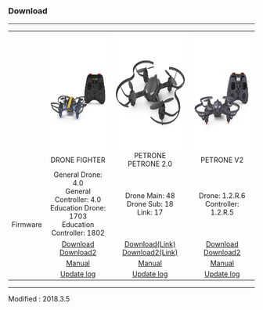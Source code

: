 ### Download

---

<div align="center">
    <table>
        <tr>
            <td><div align="center"></div></td>
            <td>
                <div align="center">
                    <img src="/assets/images/products/drone_fighter_and_controller.jpg" alt="drone_fighter_and_controller" height="240" width="240"><br>
                    DRONE FIGHTER
                </div>
            </td>
            <td>
                <div align="center">
                    <img src="/assets/images/products/petrone.jpg" alt="petrone" height="240" width="240"><br>
                    PETRONE<br>
                    PETRONE 2.0
                </div>
            </td>
            <td>
                <div align="center">
                    <img src="/assets/images/products/petrone_v2_and_controller.jpg" alt="petrone_v2_and_controller" height="240" width="240"><br>
                    PETRONE V2
                </div>
            </td>
        </tr>
        <tr>
            <td rowspan="4">
                <div align="center">Firmware</div>
            </td>
            <td>
                <div align="center">General Drone: 4.0<br>General Controller: 4.0<br>Education Drone: 1703<br>Education Controller: 1802</div>
            </td>
            <td>
                <div align="center">Drone Main: 48<br>Drone Sub: 18<br>Link: 17</div>
            </td>
            <td>
                <div align="center">Drone: 1.2.R.6<br>Controller: 1.2.R.5</div>
            </td>
        </tr>
            <tr>
                <td>
                    <div align="center"><a href="https://drive.google.com/open?id=1FwcLSoccRBye-ArkFEYBAMokUnBTReZr" target="_blank">Download</a></div>
                    <div align="center"><a href="https://s3.ap-northeast-2.amazonaws.com/byrobot/DroneFighter_1802.zip" target="_blank">Download2</a></div>
                </td>
                <td>
                    <div align="center"><a href="https://drive.google.com/open?id=1GkjdZaI1P0CaDn6RZDYJ9-ZNmt5Onkp-" target="_blank">Download(Link)</a></div>
                    <div align="center"><a href="https://s3.ap-northeast-2.amazonaws.com/byrobot/Petrone_20180102_release_0.zip" target="_blank">Download2(Link)</a></div>
                </td>
                <td>
                    <div align="center"><a href="https://drive.google.com/open?id=11mVJrmcicMcEyZ6gthRDoKhaI1QS4odd" target="_blank">Download</a></div>
                    <div align="center"><a href="https://s3.ap-northeast-2.amazonaws.com/byrobot/PetroneV2_20171113_release_5.zip" target="_blank">Download2</a></div>
                </td>
            </tr>
            <tr>
                <td><div align="center"><a href="/documents/kr/products/dronefighter2017/manual/update/">Manual</a></div></td>
                <td><div align="center"><a href="/documents/kr/products/petrone/manual/update/">Manual</a></div></td>
                <td><div align="center"><a href="/documents/kr/products/petrone_v2/manual/update/">Manual</a></div></td>
            </tr>
            <tr>
                <td><div align="center"><a href="/documents/kr/products/dronefighter2017/log/updates/firmware/">Update log</a></div></td>
                <td><div align="center"><a href="/documents/kr/products/petrone/log/updates/firmware/">Update log</a></div></td>
                <td><div align="center"><a href="/documents/kr/products/petrone_v2/log/updates/firmware/">Update log</a></div></td>
            </tr>
    </table>
</div>

---

Modified : 2018.3.5